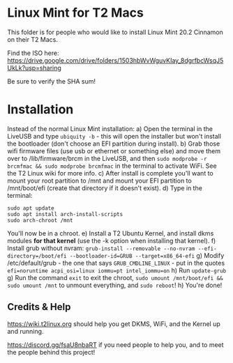 # Linux Mint for T2 Macs

This folder is for people who would like to install Linux Mint 20.2 Cinnamon on their T2 Macs.

Find the ISO here: https://drive.google.com/drive/folders/1503hbWvWguvKIay_8dgrfbcWsqJ5UkLk?usp=sharing

Be sure to verify the SHA sum!


# Installation

Instead of the normal Linux Mint installation: 
a) Open the terminal in the LiveUSB and type `ubiquity -b` - this will open the installer but won't install the bootloader (don't choose an EFI partition during install).
b) Grab those wifi firmware files (use usb or ethernet or something else) and move them over to /lib/firmware/brcm in the LiveUSB, and then `sudo modprobe -r brcmfmac && sudo modprobe brcmfmac` in the terminal to activate WiFi. See the T2 Linux wiki for more info.
c) After install is complete you'll want to mount your root partition to /mnt and mount your EFI partition to /mnt/boot/efi (create that directory if it doesn't exist).
d) Type in the terminal: 
```
sudo apt update
sudo apt install arch-install-scripts
sudo arch-chroot /mnt
```
You'll now be in a chroot.
e) Install a T2 Ubuntu Kernel, and install dkms modules **for that kernel** (use the -k option when installing that kernel).
f) Install grub without nvram: `grub-install --removable --no-nvram --efi-directory=/boot/efi --bootloader-id=GRUB --target=x86_64-efi`
g) Modify /etc/default/grub - the one that says `GRUB_CMDLINE_LINUX` - put in the quotes `efi=noruntime acpi_osi=linux iommu=pt intel_iommu=on`
h) Run `update-grub`
g) Run the command `exit` to exit the chroot, `sudo umount /mnt/boot/efi && sudo umount /mnt` to unmount everything, and `sudo reboot`!
h) You're done!


## Credits & Help

https://wiki.t2linux.org should help you get DKMS, WiFi, and the Kernel up and running.

https://discord.gg/fsaU8nbaRT if you need people to help you, and to meet the people behind this project!
